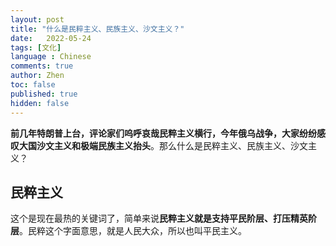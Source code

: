 ```yaml
---
layout: post
title: "什么是民粹主义、民族主义、沙文主义？"
date:   2022-05-24
tags: [文化]
language : Chinese
comments: true
author: Zhen
toc: false
published: true
hidden: false
---
```

**前几年特朗普上台，评论家们呜呼哀哉民粹主义横行，今年俄乌战争，大家纷纷感叹大国沙文主义和极端民族主义抬头**。那么什么是民粹主义、民族主义、沙文主义？

## 民粹主义

这个是现在最热的关键词了，简单来说**民粹主义就是支持平民阶层、打压精英阶层**。民粹这个字面意思，就是人民大众，所以也叫平民主义。
<!--stackedit_data:
eyJoaXN0b3J5IjpbLTg4NDA5NjU4LDk4NDUzNTk3NSwxNTMwMz
g3OTIxLDg0NDc3NjA3M119
-->